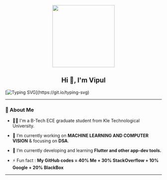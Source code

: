 <div id="header" align="center">
  <img src=https://media.giphy.com/media/du3J3cXyzhj75IOgvA/giphy.gif width="200"/>
</div>

<h2 align="center">Hi 👋, I'm Vipul </h2>

[![Typing SVG](https://readme-typing-svg.herokuapp.com?duration=10000&center=true&vCenter=true&width=800&height=30&lines=Hello+this+is+Vipul,+Welcome+to+my+Github+page.)](https://git.io/typing-svg)

---
### 👦 About Me
- 👨‍💻 I'm a B-Tech ECE graduate student from Kle Technological University.

- 🔭 I’m currently working on **MACHINE LEARNING AND COMPUTER VISION** & focusing on **DSA**.

- 🌱 I’m currently developing and learning **Flutter and other app-dev tools.**

- ⚡ Fun fact : **My GitHub codes = 40% Me + 30% StackOverflow + 10% Google + 20% BlackBox** 

--- 

